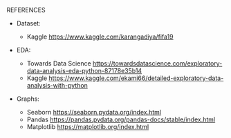 REFERENCES

- Dataset:
    - Kaggle https://www.kaggle.com/karangadiya/fifa19
    
- EDA:
    - Towards Data Science https://towardsdatascience.com/exploratory-data-analysis-eda-python-87178e35b14
    - Kaggle https://www.kaggle.com/ekami66/detailed-exploratory-data-analysis-with-python
    
- Graphs:
    - Seaborn https://seaborn.pydata.org/index.html
    - Pandas https://pandas.pydata.org/pandas-docs/stable/index.html
    - Matplotlib https://matplotlib.org/index.html
